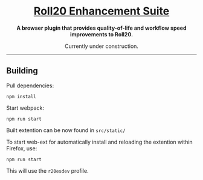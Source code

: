 <h1 align="center">
    <a href="https://github.com/SSStormy/roll20-enhancement-suite">Roll20 Enhancement Suite</a>
</h1>

<p align="center">
    <b>A browser plugin that provides quality-of-life and workflow speed improvements to Roll20.</b>
</p>


<p align="center">
  Currently under construction.
</p>

<hr>

## Building

Pull dependencies:
```
npm install
```

Start webpack:
```
npm run start
```

Built extention can be now found in `src/static/`

To start web-ext for automatically install and reloading the extention within Firefox, use:
```
npm run start
```
This will use the `r20esdev` profile.
